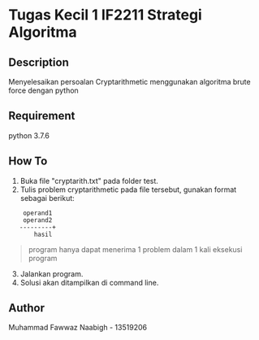 # Tugas Kecil 1 IF2211 Strategi Algoritma
## Description
Menyelesaikan persoalan Cryptarithmetic menggunakan algoritma brute force dengan python
## Requirement
python 3.7.6
## How To
1. Buka file "cryptarith.txt" pada folder test.
2. Tulis problem cryptarithmetic pada file tersebut, gunakan format sebagai berikut:
```
    operand1
    operand2 
   ---------+
       hasil
```
> program hanya dapat menerima 1 problem dalam 1 kali eksekusi program
3. Jalankan program.
4. Solusi akan ditampilkan di command line.
## Author
Muhammad Fawwaz Naabigh - 13519206
